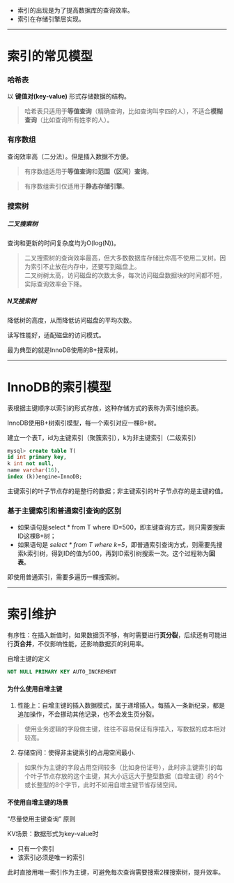 * 索引的出现是为了提高数据库的查询效率。
* 索引在存储引擎层实现。

------------------------------------------------
# 索引的常见模型
### 哈希表
以 **键值对(key-value)** 形式存储数据的结构。
> 哈希表只适用于**等值查询**（精确查询，比如查询叫李四的人），不适合**模糊查询**（比如查询所有姓李的人）。

### 有序数组
查询效率高（二分法）。但是插入数据不方便。
> 有序数组适用于**等值查询**和**范围（区间）查询**。

> 有序数组索引仅适用于**静态存储引擎**。

### 搜索树
##### 二叉搜索树
查询和更新的时间复杂度均为O(log(N))。
> 二叉搜索树的查询效率最高，但大多数数据库存储比你高不使用二叉树。因为索引不止放在内存中，还要写到磁盘上。  
二叉树树太高，访问磁盘的次数太多，每次访问磁盘数据块的时间都不短，实际查询效率会下降。

##### N叉搜索树
降低树的高度，从而降低访问磁盘的平均次数。

读写性能好，适配磁盘的访问模式。

最为典型的就是InnoDB使用的B+搜索树。

------------------------------------------------
# InnoDB的索引模型
表根据主键顺序以索引的形式存放，这种存储方式的表称为索引组织表。

InnoDB使用B+树索引模型，每一个索引对应一棵B+树。

建立一个表T，id为主键索引（聚簇索引），k为非主键索引（二级索引）
```sql
mysql> create table T(
id int primary key,
k int not null,
name varchar(16),
index (k))engine=InnoDB;
```
主键索引的叶子节点存的是整行的数据；非主键索引的叶子节点存的是主键的值。

### 基于主键索引和普通索引查询的区别
* 如果语句是select * from T where ID=500，即主键查询方式，则只需要搜索ID这棵B+树；
* 如果语句是 *select * from T where k=5*，即普通索引查询方式，则需要先搜索k索引树，得到ID的值为500，再到ID索引树搜索一次。这个过程称为**回表**。

即使用普通索引，需要多遍历一棵搜索树。

------------------------------------------------
# 索引维护
有序性：在插入新值时，如果数据页不够，有时需要进行**页分裂**，后续还有可能进行**页合并**，不仅影响性能，还影响数据页的利用率。

自增主键的定义
```sql
NOT NULL PRIMARY KEY AUTO_INCREMENT
```



#### 为什么使用自增主键
1. 性能上：自增主键的插入数据模式，属于递增插入。每插入一条新纪录，都是追加操作，不会挪动其他记录，也不会发生页分裂。
>使用业务逻辑的字段做主键，往往不容易保证有序插入，写数据的成本相对较高。

2. 存储空间：使得非主键索引的占用空间最小.
>如果作为主键的字段占用空间较多（比如身份证号），此时非主键索引的每个叶子节点存放的这个主键，其大小远远大于整型数据（自增主键）的4个或长整型的8个字节，此时不如用自增主键节省存储空间。

#### 不使用自增主键的场景
“尽量使用主键查询” 原则

KV场景：数据形式为key-value时
* 只有一个索引
* 该索引必须是唯一的索引

此时直接用唯一索引作为主键，可避免每次查询需要搜索2棵搜索树，提升效率。
